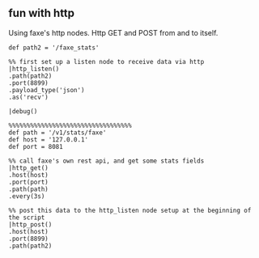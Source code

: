 ## fun with http

Using faxe's http nodes.
Http GET and POST from and to itself.


```dfs  
def path2 = '/faxe_stats'

%% first set up a listen node to receive data via http
|http_listen()
.path(path2)
.port(8899)
.payload_type('json')
.as('recv')

|debug()

%%%%%%%%%%%%%%%%%%%%%%%%%%%%%%%%%%
def path = '/v1/stats/faxe'
def host = '127.0.0.1'
def port = 8081

%% call faxe's own rest api, and get some stats fields
|http_get()
.host(host)
.port(port)
.path(path)
.every(3s)

%% post this data to the http_listen node setup at the beginning of the script
|http_post()
.host(host)
.port(8899)
.path(path2)





```